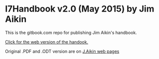 # I7Handbook v2.0 (May 2015) by Jim Aikin

This is the gitbook.com repo for publishing Jim Aikin's handbook.

[Click for the web version of the handook.](https://omartek.github.io/I7handbook_byJimAikin/)

Original .PDF and .ODT version are on [J.Aikin web pages](http://www.musicwords.net/if/i7hb.htm)
